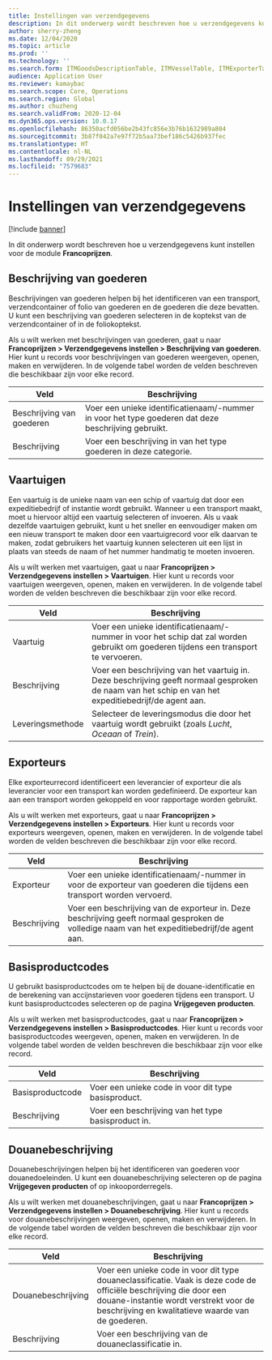 ```yaml
---
title: Instellingen van verzendgegevens
description: In dit onderwerp wordt beschreven hoe u verzendgegevens kunt instellen voor de module Francoprijzen.
author: sherry-zheng
ms.date: 12/04/2020
ms.topic: article
ms.prod: ''
ms.technology: ''
ms.search.form: ITMGoodsDescriptionTable, ITMVesselTable, ITMExporterTable, ITMCommodityCodeTable, ITMCustomsDescription
audience: Application User
ms.reviewer: kamaybac
ms.search.scope: Core, Operations
ms.search.region: Global
ms.author: chuzheng
ms.search.validFrom: 2020-12-04
ms.dyn365.ops.version: 10.0.17
ms.openlocfilehash: 86350acfd056be2b43fc856e3b76b1632989a804
ms.sourcegitcommit: 3b87f042a7e97f72b5aa73bef186c5426b937fec
ms.translationtype: HT
ms.contentlocale: nl-NL
ms.lasthandoff: 09/29/2021
ms.locfileid: "7579683"
---
```

# <a name="shipping-information-setup"></a>Instellingen van verzendgegevens

[!include [banner](../../includes/banner.md)]

In dit onderwerp wordt beschreven hoe u verzendgegevens kunt instellen voor de module **Francoprijzen**.

## <a name="description-of-goods"></a><a name="description-of-goods"></a>Beschrijving van goederen

Beschrijvingen van goederen helpen bij het identificeren van een transport, verzendcontainer of folio van goederen en de goederen die deze bevatten. U kunt een beschrijving van goederen selecteren in de koptekst van de verzendcontainer of in de foliokoptekst.

Als u wilt werken met beschrijvingen van goederen, gaat u naar **Francoprijzen \> Verzendgegevens instellen \> Beschrijving van goederen**. Hier kunt u records voor beschrijvingen van goederen weergeven, openen, maken en verwijderen. In de volgende tabel worden de velden beschreven die beschikbaar zijn voor elke record.

| Veld | Beschrijving |
|---|---|
| Beschrijving van goederen | Voer een unieke identificatienaam/-nummer in voor het type goederen dat deze beschrijving gebruikt. |
| Beschrijving | Voer een beschrijving in van het type goederen in deze categorie. |

## <a name="vessels"></a><a name="vessels"></a>Vaartuigen

Een vaartuig is de unieke naam van een schip of vaartuig dat door een expeditiebedrijf of instantie wordt gebruikt. Wanneer u een transport maakt, moet u hiervoor altijd een vaartuig selecteren of invoeren. Als u vaak dezelfde vaartuigen gebruikt, kunt u het sneller en eenvoudiger maken om een nieuw transport te maken door een vaartuigrecord voor elk daarvan te maken, zodat gebruikers het vaartuig kunnen selecteren uit een lijst in plaats van steeds de naam of het nummer handmatig te moeten invoeren.

Als u wilt werken met vaartuigen, gaat u naar **Francoprijzen \> Verzendgegevens instellen \> Vaartuigen**. Hier kunt u records voor vaartuigen weergeven, openen, maken en verwijderen. In de volgende tabel worden de velden beschreven die beschikbaar zijn voor elke record.

| Veld | Beschrijving |
|---|---|
| Vaartuig | Voer een unieke identificatienaam/-nummer in voor het schip dat zal worden gebruikt om goederen tijdens een transport te vervoeren. |
| Beschrijving | Voer een beschrijving van het vaartuig in. Deze beschrijving geeft normaal gesproken de naam van het schip en van het expeditiebedrijf/de agent aan. |
| Leveringsmethode | Selecteer de leveringsmodus die door het vaartuig wordt gebruikt (zoals _Lucht_, _Oceaan_ of _Trein_). |

## <a name="exporters"></a>Exporteurs

Elke exporteurrecord identificeert een leverancier of exporteur die als leverancier voor een transport kan worden gedefinieerd. De exporteur kan aan een transport worden gekoppeld en voor rapportage worden gebruikt.

Als u wilt werken met exporteurs, gaat u naar **Francoprijzen \> Verzendgegevens instellen \> Exporteurs**. Hier kunt u records voor exporteurs weergeven, openen, maken en verwijderen. In de volgende tabel worden de velden beschreven die beschikbaar zijn voor elke record.

| Veld | Beschrijving |
|---|---|
| Exporteur | Voer een unieke identificatienaam/-nummer in voor de exporteur van goederen die tijdens een transport worden vervoerd. |
| Beschrijving | Voer een beschrijving van de exporteur in. Deze beschrijving geeft normaal gesproken de volledige naam van het expeditiebedrijf/de agent aan. |

## <a name="commodity-codes"></a>Basisproductcodes

U gebruikt basisproductcodes om te helpen bij de douane-identificatie en de berekening van accijnstarieven voor goederen tijdens een transport. U kunt basisproductcodes selecteren op de pagina **Vrijgegeven producten**.

Als u wilt werken met basisproductcodes, gaat u naar **Francoprijzen \> Verzendgegevens instellen \> Basisproductcodes**. Hier kunt u records voor basisproductcodes weergeven, openen, maken en verwijderen. In de volgende tabel worden de velden beschreven die beschikbaar zijn voor elke record.

| Veld | Beschrijving |
|---|---|
| Basisproductcode | Voer een unieke code in voor dit type basisproduct. |
| Beschrijving | Voer een beschrijving van het type basisproduct in. |

## <a name="customs-description"></a>Douanebeschrijving

Douanebeschrijvingen helpen bij het identificeren van goederen voor douanedoeleinden. U kunt een douanebeschrijving selecteren op de pagina **Vrijgegeven producten** of op inkooporderregels.

Als u wilt werken met douanebeschrijvingen, gaat u naar **Francoprijzen \> Verzendgegevens instellen \> Douanebeschrijving**. Hier kunt u records voor douanebeschrijvingen weergeven, openen, maken en verwijderen. In de volgende tabel worden de velden beschreven die beschikbaar zijn voor elke record.

| Veld | Beschrijving |
|---|---|
| Douanebeschrijving | Voer een unieke code in voor dit type douaneclassificatie. Vaak is deze code de officiële beschrijving die door een douane-instantie wordt verstrekt voor de beschrijving en kwalitatieve waarde van de goederen. |
| Beschrijving | Voer een beschrijving van de douaneclassificatie in. |
